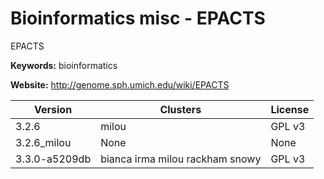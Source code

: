 # Bioinformatics misc - EPACTS

EPACTS

**Keywords:** bioinformatics

**Website:** <http://genome.sph.umich.edu/wiki/EPACTS>

| Version | Clusters | License |
| ------- | -------- | ------- |
| 3.2.6 | milou | GPL v3 |
| 3.2.6_milou | None | None |
| 3.3.0-a5209db | bianca irma milou rackham snowy | GPL v3 |
